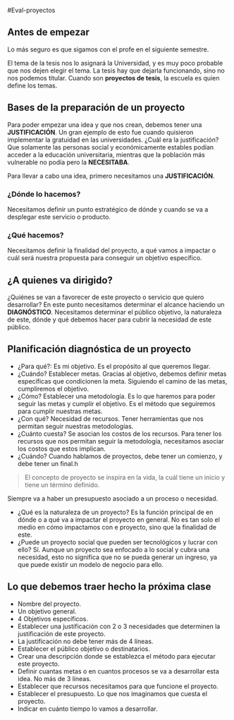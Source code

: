 #Eval-proyectos 

## Antes de empezar
Lo más seguro es que sigamos con el profe en el siguiente semestre.

El tema de la tesis nos lo asignará la Universidad, y es muy poco probable que nos dejen elegir el tema. La tesis hay que dejarla funcionando, sino no nos podemos titular. Cuando son **proyectos de tesis**, la escuela es quien define los temas.

## Bases de la preparación de un proyecto
Para poder empezar una idea y que nos crean, debemos tener una **JUSTIFICACIÓN**. Un gran ejemplo de esto fue cuando quisieron implementar la gratuidad en las universidades. ¿Cuál era la justificación? Que solamente las personas social y económicamente estables podían acceder a la educación universitaria, mientras que la población más vulnerable no podía pero la **NECESITABA**. 

Para llevar a cabo una idea, primero necesitamos una **JUSTIFICACIÓN**.

### ¿Dónde lo hacemos?
Necesitamos definir un punto estratégico de dónde y cuando se va a desplegar este servicio o producto.

### ¿Qué hacemos?
Necesitamos definir la finalidad del proyecto, a qué vamos a impactar o cuál será nuestra propuesta para conseguir un objetivo específico.

## ¿A quienes va dirigido?
¿Quiénes se van a favorecer de este proyecto o servicio que quiero desarrollar? En este punto necesitamos determinar el alcance haciendo un **DIAGNÓSTICO**. Necesitamos determinar el público objetivo, la naturaleza de este, dónde y qué debemos hacer para cubrir la necesidad de este público.


## Planificación diagnóstica de un proyecto
- ¿Para qué?: Es mi objetivo. Es el propósito al que queremos llegar.
- ¿Cuándo? Establecer metas. Gracias al objetivo, debemos definir metas específicas que condicionen la meta. Siguiendo el camino de las metas, cumpliremos el objetivo.
- ¿Cómo? Establecer una metodología. Es lo que haremos para poder seguir las metas y cumplir el objetivo. Es el método que seguiremos para cumplir nuestras metas.
- ¿Con qué? Necesidad de recursos. Tener herramientas que nos permitan seguir nuestras metodologías.
- ¿Cuánto cuesta? Se asocian los costos de los recursos. Para tener los recursos que nos permitan seguir la metodología, necesitamos asociar los costos que estos implican.
- ¿Cuándo? Cuando hablamos de proyectos, debe tener un comienzo, y debe tener un final.h

> El concepto de proyecto se inspira en la vida, la cuál tiene un inicio y tiene un término definido.

Siempre va a haber un presupuesto asociado a un proceso o necesidad.

- ¿Qué es la naturaleza de un proyecto?
Es la función principal de en dónde o a qué va a impactar el proyecto en general. No es tan solo el medio en cómo impactamos con e proyecto, sino que la finalidad de este.
- ¿Puede un proyecto social que pueden ser tecnológicos y lucrar con ello?
Sí. Aunque un proyecto sea enfocado a lo social y cubra una necesidad, esto no significa que no se pueda generar un ingreso, ya que puede existir un modelo de negocio para ello.


## Lo que debemos traer hecho la próxima clase
- Nombre del proyecto.
- Un objetivo general.
- 4 Objetivos específicos.
- Establecer una justificación con 2 o 3 necesidades que determinen la justificación de este proyecto.
- La justificación no debe tener más de 4 líneas.
- Establecer el público objetivo o destinatarios.
- Crear una descripción donde se establezca el método para ejecutar este proyecto.
- Definir cuantas metas o en cuantos procesos se va a desarrollar esta idea. No más de 3 líneas.
- Establecer que recursos necesitamos para que funcione el proyecto.
- Establecer el presupuesto. Lo que nos imaginamos que cuesta el proyecto.
- Indicar en cuánto tiempo lo vamos a desarrollar.
